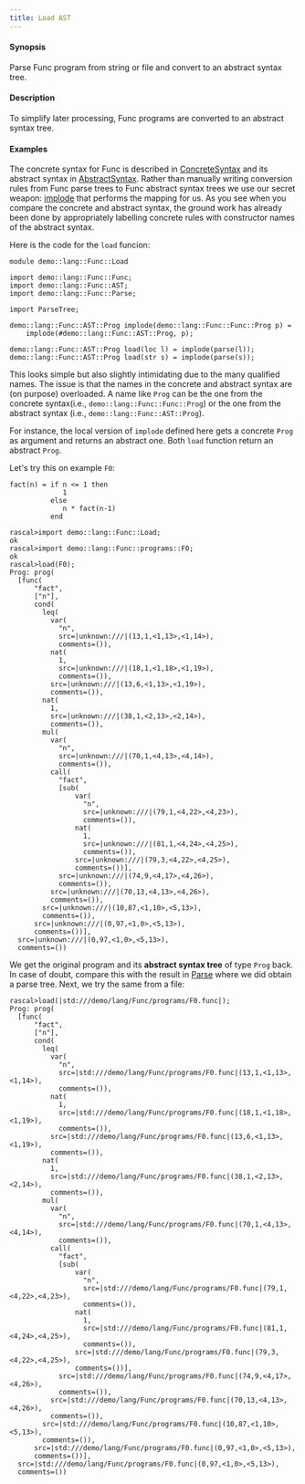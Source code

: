 ```yaml
---
title: Load AST
---
```


#### Synopsis

Parse Func program from string or file and convert to an abstract syntax tree.

#### Description

To simplify later processing, Func programs are converted to an abstract syntax tree.

#### Examples

The concrete syntax for Func is described in [ConcreteSyntax](../../../../Recipes/Languages/Func/ConcreteSyntax/index.md) and its
abstract syntax in [AbstractSyntax](../../../../Recipes/Languages/Func/AbstractSyntax/index.md).
Rather than manually writing conversion rules from Func parse trees to Func abstract syntax trees
we use our secret weapon: [implode](../../../../Library/ParseTree.md#ParseTree-implode) that performs the mapping for us.
As you see when you compare the concrete and abstract syntax, the ground work has already been done
by appropriately labelling concrete rules with constructor names of the abstract syntax.

Here is the code for the `load` funcion:


```rascal 
module demo::lang::Func::Load

import demo::lang::Func::Func;
import demo::lang::Func::AST;
import demo::lang::Func::Parse;

import ParseTree;

demo::lang::Func::AST::Prog implode(demo::lang::Func::Func::Prog p) = 
    implode(#demo::lang::Func::AST::Prog, p);

demo::lang::Func::AST::Prog load(loc l) = implode(parse(l));
demo::lang::Func::AST::Prog load(str s) = implode(parse(s));

```

                
This looks simple but also slightly intimidating due to the many qualified names.
The issue is that the names in the concrete and abstract syntax are (on purpose) overloaded.
A name like `Prog` can be the one from the concrete syntax(i.e., `demo::lang::Func::Func::Prog`)
or the one from the abstract syntax (i.e., `demo::lang::Func::AST::Prog`).

For instance, the local version of `implode` defined here gets a concrete `Prog` as argument and returns an abstract one.
Both `load` function return an abstract `Prog`.

Let's try this on example `F0`:
```rascal
fact(n) = if n <= 1 then
             1 
          else 
             n * fact(n-1)
          end
```

                

```rascal-shell 
rascal>import demo::lang::Func::Load;
ok
rascal>import demo::lang::Func::programs::F0;
ok
rascal>load(F0);
Prog: prog(
  [func(
      "fact",
      ["n"],
      cond(
        leq(
          var(
            "n",
            src=|unknown:///|(13,1,<1,13>,<1,14>),
            comments=()),
          nat(
            1,
            src=|unknown:///|(18,1,<1,18>,<1,19>),
            comments=()),
          src=|unknown:///|(13,6,<1,13>,<1,19>),
          comments=()),
        nat(
          1,
          src=|unknown:///|(38,1,<2,13>,<2,14>),
          comments=()),
        mul(
          var(
            "n",
            src=|unknown:///|(70,1,<4,13>,<4,14>),
            comments=()),
          call(
            "fact",
            [sub(
                var(
                  "n",
                  src=|unknown:///|(79,1,<4,22>,<4,23>),
                  comments=()),
                nat(
                  1,
                  src=|unknown:///|(81,1,<4,24>,<4,25>),
                  comments=()),
                src=|unknown:///|(79,3,<4,22>,<4,25>),
                comments=())],
            src=|unknown:///|(74,9,<4,17>,<4,26>),
            comments=()),
          src=|unknown:///|(70,13,<4,13>,<4,26>),
          comments=()),
        src=|unknown:///|(10,87,<1,10>,<5,13>),
        comments=()),
      src=|unknown:///|(0,97,<1,0>,<5,13>),
      comments=())],
  src=|unknown:///|(0,97,<1,0>,<5,13>),
  comments=())
```
We get the original program and its __abstract syntax tree__ of type `Prog` back.
In case of doubt, compare this with the result in [Parse](../../../../Recipes/Languages/Func/Parse/index.md) where we did obtain a parse tree.
Next, we try the same from a file:

```rascal-shell ,continue
rascal>load(|std:///demo/lang/Func/programs/F0.func|);
Prog: prog(
  [func(
      "fact",
      ["n"],
      cond(
        leq(
          var(
            "n",
            src=|std:///demo/lang/Func/programs/F0.func|(13,1,<1,13>,<1,14>),
            comments=()),
          nat(
            1,
            src=|std:///demo/lang/Func/programs/F0.func|(18,1,<1,18>,<1,19>),
            comments=()),
          src=|std:///demo/lang/Func/programs/F0.func|(13,6,<1,13>,<1,19>),
          comments=()),
        nat(
          1,
          src=|std:///demo/lang/Func/programs/F0.func|(38,1,<2,13>,<2,14>),
          comments=()),
        mul(
          var(
            "n",
            src=|std:///demo/lang/Func/programs/F0.func|(70,1,<4,13>,<4,14>),
            comments=()),
          call(
            "fact",
            [sub(
                var(
                  "n",
                  src=|std:///demo/lang/Func/programs/F0.func|(79,1,<4,22>,<4,23>),
                  comments=()),
                nat(
                  1,
                  src=|std:///demo/lang/Func/programs/F0.func|(81,1,<4,24>,<4,25>),
                  comments=()),
                src=|std:///demo/lang/Func/programs/F0.func|(79,3,<4,22>,<4,25>),
                comments=())],
            src=|std:///demo/lang/Func/programs/F0.func|(74,9,<4,17>,<4,26>),
            comments=()),
          src=|std:///demo/lang/Func/programs/F0.func|(70,13,<4,13>,<4,26>),
          comments=()),
        src=|std:///demo/lang/Func/programs/F0.func|(10,87,<1,10>,<5,13>),
        comments=()),
      src=|std:///demo/lang/Func/programs/F0.func|(0,97,<1,0>,<5,13>),
      comments=())],
  src=|std:///demo/lang/Func/programs/F0.func|(0,97,<1,0>,<5,13>),
  comments=())
```


